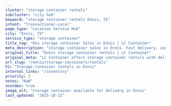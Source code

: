 ```yaml
---
cluster: "storage container rentals"
subcluster: "city hub"
keyword: "storage container rentals Ennis, TX"
intent: "Transactional-Local"
page_type: "Location Service Hub"
city: "Ennis, TX"
service_type: "storage container"
title_tag: "Dzs storage container Sales in Ennis | LC Container"
meta_description: "storage container sales in Ennis. Fast delivery, competitive pricing. Serving storage containers area. Quote ID: 3CY. Call (214) 524-4168 for your free quote today."
original_title: "Ennis storage container rentals | LC Container"
original_meta: "LC Container offers storage container rentals with delivery in Ennis, TX. Local. Fast quotes. Since 2003."
url_slug: "/ennis/storage-containers/rentals"
h1: "Storage Container rentals in Ennis"
internal_links: "/inventory"
priority: 3
notes: "NaN"
noindex: true
image_alt: "storage container available for delivery in Ennis"
last_updated: "2025-10-21"
---
```


<!-- TODO: Add unique city/inventory copy, images, and internal links here. -->
